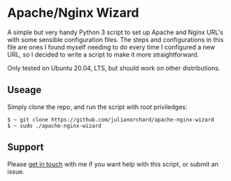 # Apache/Nginx Wizard

A simple but very handy Python 3 script to set up Apache and Nginx URL's with some sensible
configuration files. The steps and configurations in this file are ones I found
myself needing to do every time I configured a new URL, so I decided to write
a script to make it more straightforward. 

Only tested on Ubuntu 20.04, LTS, but should work on other distributions. 

## Useage

Simply clone the repo, and run the script with root priviledges: 

```
$ ~ git clone https://github.com/julianorchard/apache-nginx-wizard
$ ~ sudo ./apache-nginx-wizard
```

## Support

Please [get in touch](mailto:hello@julianorchard.co.uk) with me if you want
help with this script, or submit an issue. 

